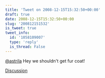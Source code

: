 ```yaml
---
title: 'Tweet on 2008-12-15T15:32:50+00:00'
draft: true
date: 2008-12-15T15:32:50+00:00
slug: '200812151532'
is_tweet: true
tweet_info:
  id: '1058109007'
  type: 'reply'
  is_thread: False
---
```




[@astrila](https://x.com/astrila) Hey we shouldn't get fur coat!

[Discussion](https://x.com/sytelus/status/1058109007)
